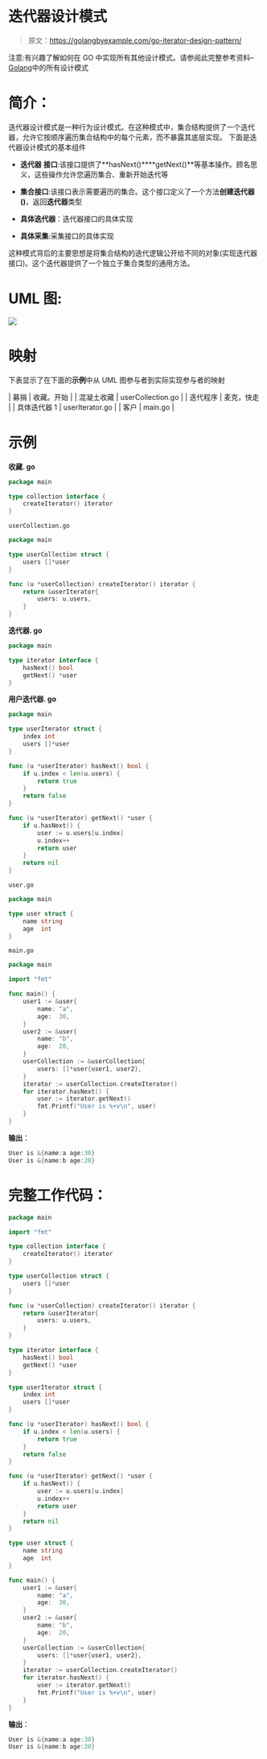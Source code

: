 # 迭代器设计模式

> 原文：<https://golangbyexample.com/go-iterator-design-pattern/>

注意:有兴趣了解如何在 GO 中实现所有其他设计模式。请参阅此完整参考资料–[Golang](https://golangbyexample.com/all-design-patterns-golang/)中的所有设计模式

# **简介**：

迭代器设计模式是一种行为设计模式。在这种模式中，集合结构提供了一个迭代器，允许它按顺序遍历集合结构中的每个元素，而不暴露其底层实现。
下面是迭代器设计模式的基本组件

*   **迭代器** **接口**:该接口提供了**hasNext()****getNext()**等基本操作。顾名思义，这些操作允许您遍历集合、重新开始迭代等

*   **集合接口**:该接口表示需要遍历的集合。这个接口定义了一个方法**创建迭代器()**，返回**迭代器**类型

*   **具体迭代器**：迭代器接口的具体实现

*   **具体采集**:采集接口的具体实现

这种模式背后的主要思想是将集合结构的迭代逻辑公开给不同的对象(实现迭代器接口)。这个迭代器提供了一个独立于集合类型的通用方法。

# **UML 图:**

![](img/6357865d875fdec82405c850734790aa.png)

# **映射**

下表显示了在下面的**示例**中从 UML 图参与者到实际实现参与者的映射



| 募捐 | 收藏。开始 |
| 混凝土收藏 | userCollection.go |
| 迭代程序 | 麦克，快走 |
| 具体迭代器 1 | userIterator.go |
| 客户 | main.go |



# **示例**

**收藏. go**

```go
package main

type collection interface {
    createIterator() iterator
}
```

`userCollection.go`

```go
package main

type userCollection struct {
    users []*user
}

func (u *userCollection) createIterator() iterator {
    return &userIterator{
        users: u.users,
    }
}
```

**迭代器. go**

```go
package main

type iterator interface {
    hasNext() bool
    getNext() *user
}
```

**用户迭代器. go**

```go
package main

type userIterator struct {
    index int
    users []*user
}

func (u *userIterator) hasNext() bool {
    if u.index < len(u.users) {
        return true
    }
    return false
}

func (u *userIterator) getNext() *user {
    if u.hasNext() {
        user := u.users[u.index]
        u.index++
        return user
    }
    return nil
}
```

`user.go`

```go
package main

type user struct {
    name string
    age  int
}
```

`main.go`

```go
package main

import "fmt"

func main() {
    user1 := &user{
        name: "a",
        age:  30,
    }
    user2 := &user{
        name: "b",
        age:  20,
    }
    userCollection := &userCollection{
        users: []*user{user1, user2},
    }
    iterator := userCollection.createIterator()
    for iterator.hasNext() {
        user := iterator.getNext()
        fmt.Printf("User is %+v\n", user)
    }
}
```

**输出**：

```go
User is &{name:a age:30}
User is &{name:b age:20}
```

# **完整工作代码**：

```go
package main

import "fmt"

type collection interface {
    createIterator() iterator
}

type userCollection struct {
    users []*user
}

func (u *userCollection) createIterator() iterator {
    return &userIterator{
        users: u.users,
    }
}

type iterator interface {
    hasNext() bool
    getNext() *user
}

type userIterator struct {
    index int
    users []*user
}

func (u *userIterator) hasNext() bool {
    if u.index < len(u.users) {
        return true
    }
    return false
}

func (u *userIterator) getNext() *user {
    if u.hasNext() {
        user := u.users[u.index]
        u.index++
        return user
    }
    return nil
}

type user struct {
    name string
    age  int
}

func main() {
    user1 := &user{
        name: "a",
        age:  30,
    }
    user2 := &user{
        name: "b",
        age:  20,
    }
    userCollection := &userCollection{
        users: []*user{user1, user2},
    }
    iterator := userCollection.createIterator()
    for iterator.hasNext() {
        user := iterator.getNext()
        fmt.Printf("User is %+v\n", user)
    }
}
```

**输出**：

```go
User is &{name:a age:30}
User is &{name:b age:20}
```